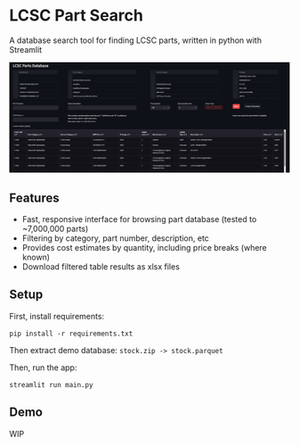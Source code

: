 # LCSC Part Search
A database search tool for finding LCSC parts, written in python with Streamlit

![screenshot](image.png)

## Features
- Fast, responsive interface for browsing part database (tested to ~7,000,000 parts)
- Filtering by category, part number, description, etc
- Provides cost estimates by quantity, including price breaks (where known)
- Download filtered table results as xlsx files

## Setup
First, install requirements:
```
pip install -r requirements.txt
```
Then extract demo database:
`stock.zip -> stock.parquet`

Then, run the app:
```
streamlit run main.py
```

## Demo
WIP